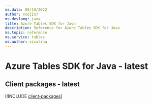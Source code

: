 ```yaml
---
ms.data: 09/19/2022
author: vcolin7
ms.devlang: java
title: Azure Tables SDK for Java
description: Reference for Azure Tables SDK for Java
ms.topic: reference
ms.service: tables
ms.author: vicolina
---
```

# Azure Tables SDK for Java - latest

## Client packages - latest
[!INCLUDE [client-packages](tables-client-index.md)]